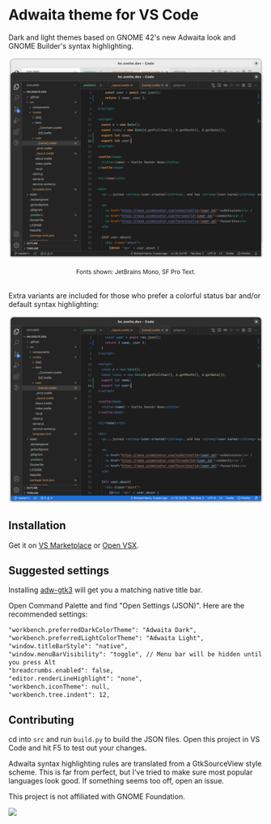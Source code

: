 # Adwaita theme for VS Code

Dark and light themes based on GNOME 42's new Adwaita look and GNOME Builder's syntax highlighting.

![Screenshot showing dark and light themes](assets/screenshot.png)
<small><center>Fonts shown: JetBrains Mono, SF Pro Text.</center></small>
<br>

Extra variants are included for those who prefer a colorful status bar and/or default syntax highlighting:

![Screenshot showing extra theme variations](assets/screenshot_extra.png)<br>

## Installation

Get it on [VS Marketplace](https://marketplace.visualstudio.com/items?itemName=piousdeer.adwaita-theme) or [Open VSX](https://open-vsx.org/extension/piousdeer/adwaita-theme).

## Suggested settings

Installing [adw-gtk3](https://github.com/lassekongo83/adw-gtk3) will get you a matching native title bar.

Open Command Palette and find "Open Settings (JSON)". Here are the recommended settings:

```jsonc
"workbench.preferredDarkColorTheme": "Adwaita Dark",
"workbench.preferredLightColorTheme": "Adwaita Light",
"window.titleBarStyle": "native",
"window.menuBarVisibility": "toggle", // Menu bar will be hidden until you press Alt
"breadcrumbs.enabled": false,
"editor.renderLineHighlight": "none",
"workbench.iconTheme": null,
"workbench.tree.indent": 12,
```

## Contributing

cd into `src` and run `build.py` to build the JSON files. Open this project in VS Code and hit F5 to test out your changes.

Adwaita syntax highlighting rules are translated from a GtkSourceView style scheme. This is far from perfect, but I've tried to make sure most popular languages look good. If something seems too off, open an issue.

This project is not affiliated with GNOME Foundation.

[<img src="https://img.shields.io/badge/donate-crypto-yellow">](https://pious.dev/donate)
